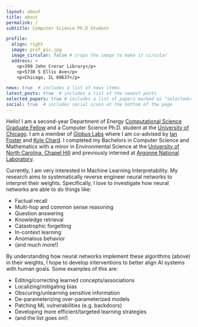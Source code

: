 ```yaml
---
layout: about
title: about
permalink: /
subtitle: Computer Science Ph.D Student

profile:
  align: right
  image: prof_pic.jpg
  image_circular: false # crops the image to make it circular
  address: >
    <p>399 John Crerar Library</p>
    <p>5730 S Ellis Ave</p>
    <p>Chicago, IL 60637</p>

news: true  # includes a list of news items
latest_posts: true  # includes a list of the newest posts
selected_papers: true # includes a list of papers marked as "selected={true}"
social: true  # includes social icons at the bottom of the page
---
```

Hello! I am a second-year Department of Energy [Computational Science Graduate Fellow](https://www.krellinst.org/csgf/) and a Computer Science Ph.D. student at the [University of Chicago](https://cs.uchicago.edu/). I am a member of [Globus Labs](https://labs.globus.org/) where I am co-advised by [Ian Foster](https://cs.uchicago.edu/people/ian-foster/) and [Kyle Chard](https://kylechard.com/). I completed my Bachelors in Computer Science and Mathematics with a minor in Environmental Science at the [University of North Carolina, Chapel Hill](https://cs.unc.edu/) and previously interned at [Argonne National Laboratory](https://www.anl.gov/).

Currently, I am very interested in Machine Learning Interpretability. My research aims to systematically reverse engineer neural networks to interpret their weights. Specifically, I love to investigate how neural networks are able to do things like:
<!--Currently, I am very interested in the emerging field of [mechanistic interpretability](https://transformer-circuits.pub/2022/mech-interp-essay/index.html). Mechanistic Interpretability research aims to systematically reverse engineer neural networks to interpret their weights. Specifically, I love to investigate how neural networks are able to do things like:-->
* Factual recall
* Multi-hop and common sense reasoning
* Question answering
* Knowledge retrieval
* Catastrophic forgetting
* In-context learning
* Anomalous behavior
* (and much more!)

By understanding how neural networks implement these algorithms (above) in their weights, I hope to develop interventions to better align AI systems with human goals. Some examples of this are:
* Editing/correcting learned concepts/associations
* Localizing/mitigating bias
* Obscuring/unlearning sensitive information
* De-parameterizing over-parameterized models
* Patching ML vulnerabilities (e.g. backdoors)
* Developing more efficient/targeted learning strategies
* (and the list goes on!)

<!--Hello! I am a first-year Department of Energy [Computational Science Graduate Fellow](https://www.krellinst.org/csgf/) and a Computer Science Ph.D. student at the [University of Chicago](https://cs.uchicago.edu/) interested in interpretable machine learning and high-performance computing. I am a member of [Globus Labs](https://labs.globus.org/) where I am co-advised by [Ian Foster](https://cs.uchicago.edu/people/ian-foster/) and [Kyle Chard](https://kylechard.com/). I completed my Bachelors in Computer Science and Mathematics with a minor in Environmental Science at the [University of North Carolina, Chapel Hill](https://cs.unc.edu/) and previously interned at [Argonne National Laboratory](https://www.anl.gov/).

Put your address / P.O. box / other info right below your picture. You can also disable any of these elements by editing `profile` property of the YAML header of your `_pages/about.md`. Edit `_bibliography/papers.bib` and Jekyll will render your [publications page](/al-folio/publications/) automatically.

#Link to your social media connections, too. This theme is set up to use [Font Awesome icons](http://fortawesome.github.io/Font-Awesome/) and [Academicons](https://jpswalsh.github.io/academicons/), like the ones below. Add your Facebook, Twitter, LinkedIn, Google Scholar, or just disable all of them.
-->
